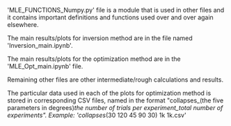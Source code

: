 'MLE_FUNCTIONS_Numpy.py' file is a module that is used in other files and it contains important definitions and functions used over and over again elsewhere.

The main results/plots for inversion method are in the file named 'Inversion_main.ipynb'.

The main results/plots for the optimization method are in the 'MLE_Opt_main.ipynb' file. 

Remaining other files are other intermediate/rough calculations and results.

The particular data used in each of the plots for optimization method is stored in corresponding CSV files, named in the format
"collapses_(the five parameters in degrees)_the number of trials per experiment_total number of experiments". Example: 'collapses_(30 120 45 90 30) 1k 1k.csv'
